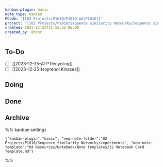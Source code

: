 ```yaml
---
kanban-plugin: basic
note_type: Kanban
PCode: "[[02 Projects/P1010/P1010.md|P1010]]"
project: "[[02 Projects/P1010/Sequence Similarity Networks/Sequence Similarity Networks.md|Sequence Similarity Networks]]"
created: 2023-12-25T11:52:52-06:00
created_by: BMohr
---
```

## To-Do
- [ ] [[2023-12-25-ATP Recycling]]
- [ ] [[2023-12-25-Isoprenol Kinases]]

## Doing

## Done

## Archive


%% kanban:settings
```
{"kanban-plugin":"basic", "new-note-folder":"02 Projects/P1010/Sequence Similarity Networks/experiments", "new-note-template":"04 Resources/Notebook/Note Templates/32 Notebook Card Template.md"}
```
%%